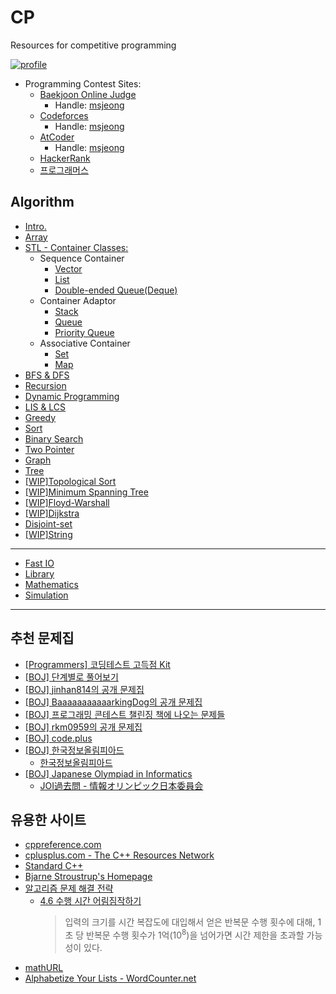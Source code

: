 # CP
Resources for competitive programming

[![profile](http://mazassumnida.wtf/api/v2/generate_badge?boj=msjeong)](https://www.acmicpc.net/user/msjeong)

* Programming Contest Sites:
	* [Baekjoon Online Judge](https://www.acmicpc.net/)
		* Handle: [msjeong](https://www.acmicpc.net/user/msjeong)
	* [Codeforces](https://codeforces.com/)
		* Handle: [msjeong](https://codeforces.com/profile/msjeong)
	* [AtCoder](https://atcoder.jp/)
		* Handle: [msjeong](https://atcoder.jp/users/msjeong)
	* [HackerRank](https://www.hackerrank.com/dashboard/)
    * [프로그래머스](https://programmers.co.kr/)

## Algorithm
* [Intro.](/intro/)
* [Array](/array/)
* [STL - Container Classes:](/stl/)
    * Sequence Container
        * [Vector](/stl/vector/)
        * [List](/stl/list/)
        * [Double-ended Queue(Deque)](/stl/deque/)
    * Container Adaptor
        * [Stack](/stl/stack/)
        * [Queue](/stl/queue/)
        * [Priority Queue](/stl/priority_queue_heap/)
    * Associative Container
        * [Set](/stl/set/)
        * [Map](/stl/map/)
* [BFS & DFS](/bfs_dfs/)
* [Recursion](/recursion/)
* [Dynamic Programming](/dp/)
* [LIS & LCS](/lis_lcs/)
* [Greedy](/greedy/)
* [Sort](/sort/)
* [Binary Search](/binary_search/)
* [Two Pointer](/two_pointer/)
* [Graph](/graph/)
* [Tree](/tree/)
* [[WIP]Topological Sort](/topological_sort/)
* [[WIP]Minimum Spanning Tree](/mst/)
* [[WIP]Floyd-Warshall](/floyd-warshall/)
* [[WIP]Dijkstra](/dijkstra/)
* [Disjoint-set](/disjoint-set/)
* [[WIP]String](/string/)
---
* [Fast IO](./fastio/)
* [Library](/library/)
* [Mathematics](/math/)
* [Simulation](/simulation/)
---

## 추천 문제집
* [[Programmers] 코딩테스트 고득점 Kit](https://programmers.co.kr/learn/challenges?tab=algorithm_practice_kit)
* [[BOJ] 단계별로 풀어보기](https://www.acmicpc.net/step)
* [[BOJ] jinhan814의 공개 문제집](https://www.acmicpc.net/workbook/by/jinhan814)
* [[BOJ] BaaaaaaaaaaarkingDog의 공개 문제집](https://www.acmicpc.net/workbook/by/BaaaaaaaaaaarkingDog)
* [[BOJ] 프로그래밍 콘테스트 챌린징 책에 나오는 문제들](https://www.acmicpc.net/workbook/view/4912)
* [[BOJ] rkm0959의 공개 문제집](https://www.acmicpc.net/workbook/by/rkm0959)
* [[BOJ] code.plus](https://www.acmicpc.net/workbook/codeplus)
* [[BOJ] 한국정보올림피아드](https://www.acmicpc.net/category/55)
    * [한국정보올림피아드](https://koi.or.kr/)
* [[BOJ] Japanese Olympiad in Informatics](https://www.acmicpc.net/category/100)
    * [JOI過去問 - 情報オリンピック日本委員会](https://www.ioi-jp.org/problem_archive.php)


## 유용한 사이트
* [cppreference.com](https://en.cppreference.com/w/)
* [cplusplus.com - The C++ Resources Network](https://cplusplus.com/)
* [Standard C++](https://isocpp.org/)
* [Bjarne Stroustrup's Homepage](https://www.stroustrup.com/)
* [알고리즘 문제 해결 전략](https://book.algospot.com/index.html)
    * [4.6 수행 시간 어림짐작하기](https://book.algospot.com/estimation.html)
        > 입력의 크기를 시간 복잡도에 대입해서 얻은 반복문 수행 횟수에 대해, 1초 당 반복문 수행 횟수가 1억(10<sup>8</sup>)을 넘어가면 시간 제한을 초과할 가능성이 있다.
* [mathURL](http://mathurl.com/)
* [Alphabetize Your Lists  - WordCounter.net](https://wordcounter.net/alphabetize)